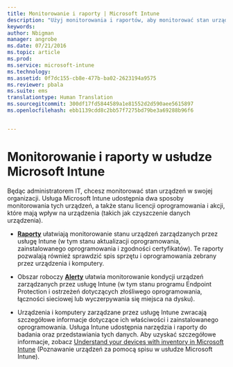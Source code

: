 ```yaml
---
title: Monitorowanie i raporty | Microsoft Intune
description: "Użyj monitorowania i raportów, aby monitorować stan urządzeń w swojej organizacji."
keywords: 
author: Nbigman
manager: angrobe
ms.date: 07/21/2016
ms.topic: article
ms.prod: 
ms.service: microsoft-intune
ms.technology: 
ms.assetid: 0f7dc155-cb8e-477b-ba02-2623194a9575
ms.reviewer: pbala
ms.suite: ems
translationtype: Human Translation
ms.sourcegitcommit: 300df17fd5844589a1e81552d2d590aee5615897
ms.openlocfilehash: ebb1139cdd8c2bb57f7275bd79be3a69288b96f6


---
```


# Monitorowanie i raporty w usłudze Microsoft Intune
Będąc administratorem IT, chcesz monitorować stan urządzeń w swojej organizacji. Usługa Microsoft Intune udostępnia dwa sposoby monitorowania tych urządzeń, a także stanu licencji oprogramowania i akcji, które mają wpływ na urządzenia (takich jak czyszczenie danych urządzenia).

-   **[Raporty](understand-microsoft-intune-operations-by-using-reports.md)** ułatwiają monitorowanie stanu urządzeń zarządzanych przez usługę Intune (w tym stanu aktualizacji oprogramowania, zainstalowanego oprogramowania i zgodności certyfikatów).
     Te raporty pozwalają również sprawdzić spis sprzętu i oprogramowania zebrany przez urządzenia i komputery.

-   Obszar roboczy **[Alerty](get-notified-by-alerts.md)** ułatwia monitorowanie kondycji urządzeń zarządzanych przez usługę Intune (w tym stanu programu Endpoint Protection i ostrzeżeń dotyczących złośliwego oprogramowania, łączności sieciowej lub wyczerpywania się miejsca na dysku).

-   Urządzenia i komputery zarządzane przez usługę Intune zwracają szczegółowe informacje dotyczące ich właściwości i zainstalowanego oprogramowania.  Usługa Intune udostępnia narzędzia i raporty do badania oraz przedstawiania tych danych. Aby uzyskać szczegółowe informacje, zobacz [Understand your devices with inventory in Microsoft Intune](understand-your-devices-with-inventory-in-microsoft-intune.md) (Poznawanie urządzeń za pomocą spisu w usłudze Microsoft Intune).



<!--HONumber=Jul16_HO4-->


